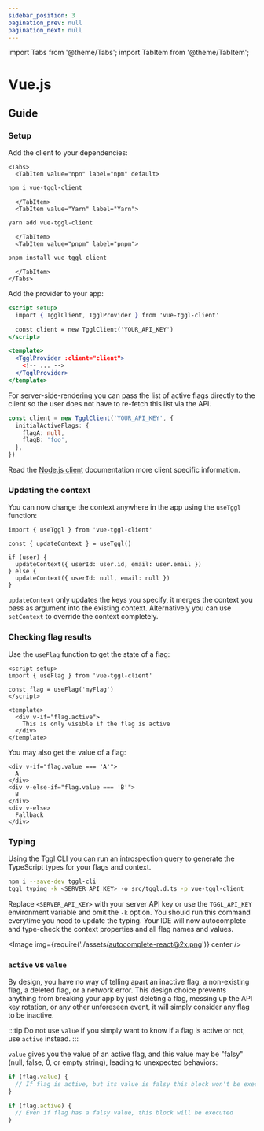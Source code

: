 ```yaml
---
sidebar_position: 3
pagination_prev: null
pagination_next: null
---
```

import Tabs from '@theme/Tabs';
import TabItem from '@theme/TabItem';

# Vue.js

## Guide
### Setup
Add the client to your dependencies:
```mdx-code-block
<Tabs>
  <TabItem value="npn" label="npm" default>
```
```bash
npm i vue-tggl-client
```
```mdx-code-block
  </TabItem>
  <TabItem value="Yarn" label="Yarn">
```
```bash
yarn add vue-tggl-client
```
```mdx-code-block
  </TabItem>
  <TabItem value="pnpm" label="pnpm">
```
```bash
pnpm install vue-tggl-client
```
```mdx-code-block
  </TabItem>
</Tabs>
```

Add the provider to your app:
```jsx
<script setup>
  import { TgglClient, TgglProvider } from 'vue-tggl-client'

  const client = new TgglClient('YOUR_API_KEY')
</script>

<template>
  <TgglProvider :client="client">
    <!-- ... -->
  </TgglProvider>
</template>
```

For server-side-rendering you can pass the list of active flags directly to the client so the user does not have to re-fetch this list via the API.

```ts
const client = new TgglClient('YOUR_API_KEY', { 
  initialActiveFlags: {
    flagA: null,
    flagB: 'foo',
  }, 
})
```

Read the [Node.js client](node.md#reference) documentation more client specific information.

### Updating the context
You can now change the context anywhere in the app using the `useTggl` function:
```tsx
import { useTggl } from 'vue-tggl-client'

const { updateContext } = useTggl()

if (user) {
  updateContext({ userId: user.id, email: user.email })
} else {
  updateContext({ userId: null, email: null })
}
```

`updateContext` only updates the keys you specify, it merges the context you pass as argument into the existing context. Alternatively you can use `setContext` to override the context completely.

### Checking flag results
Use the `useFlag` function to get the state of a flag:
```tsx
<script setup>
import { useFlag } from 'vue-tggl-client'

const flag = useFlag('myFlag')
</script>

<template>
  <div v-if="flag.active">
    This is only visible if the flag is active
  </div>
</template>
```

You may also get the value of a flag:
```tsx
<div v-if="flag.value === 'A'">
  A
</div>
<div v-else-if="flag.value === 'B'">
  B
</div>
<div v-else>
  Fallback
</div>
```

### Typing

Using the Tggl CLI you can run an introspection query to generate the TypeScript types for your flags and context.

```bash
npm i --save-dev tggl-cli
tggl typing -k <SERVER_API_KEY> -o src/tggl.d.ts -p vue-tggl-client
```

Replace `<SERVER_API_KEY>` with your server API key or use the `TGGL_API_KEY` environment variable and omit the `-k` option. You should run this command everytime you need to update the typing. Your IDE will now autocomplete and type-check the context properties and all flag names and values.

<Image img={require('./assets/autocomplete-react@2x.png')} center />

### `active` vs `value`

By design, you have no way of telling apart an inactive flag, a non-existing flag, a deleted flag, or a network error.
This design choice prevents anything from breaking your
app by just deleting a flag, messing up the API key rotation, or any other unforeseen event, it will simply consider any flag to be inactive.

:::tip
Do not use `value` if you simply want to know if a flag is active or not, use `active` instead.
:::

`value` gives you the value of an active flag, and this value may be "falsy" (null, false, 0, or empty string), leading to unexpected behaviors:

```typescript
if (flag.value) {
  // If flag is active, but its value is falsy this block won't be executed
}

if (flag.active) {
  // Even if flag has a falsy value, this block will be executed
}
```
